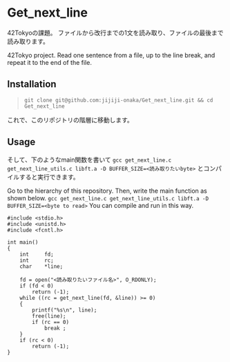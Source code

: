 # Get_next_line
42Tokyoの課題。
ファイルから改行までの1文を読み取り、ファイルの最後まで読み取ります。

42Tokyo project.
Read one sentence from a file, up to the line break, and repeat it to the end of the file.

## Installation
> ```git clone git@github.com:jijiji-onaka/Get_next_line.git && cd Get_next_line```

これで、このリポジトリの階層に移動します。

## Usage

そして、下のようなmain関数を書いて
```gcc get_next_line.c get_next_line_utils.c libft.a -D BUFFER_SIZE=<読み取りたいbyte>```
とコンパイルすると実行できます。

Go to the hierarchy of this repository.
Then, write the main function as shown below.
```gcc get_next_line.c get_next_line_utils.c libft.a -D BUFFER_SIZE=<byte to read>```
You can compile and run in this way.

```
#include <stdio.h>
#include <unistd.h>
#include <fcntl.h>

int main()
{
	int		fd;
	int		rc;
	char	*line;

	fd = open("<読み取りたいファイル名>", O_RDONLY);
	if (fd < 0)
		return (-1);
	while ((rc = get_next_line(fd, &line)) >= 0)
	{
		printf("%s\n", line);
		free(line);
		if (rc == 0)
			break ;
	}
	if (rc < 0)
		return (-1);
}
```
